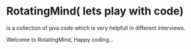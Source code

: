 # RotatingMind( lets play with code)

is a collection of java code which is very helpfull in different interviews.

Welcome to RotatingMind, Happy coding...
